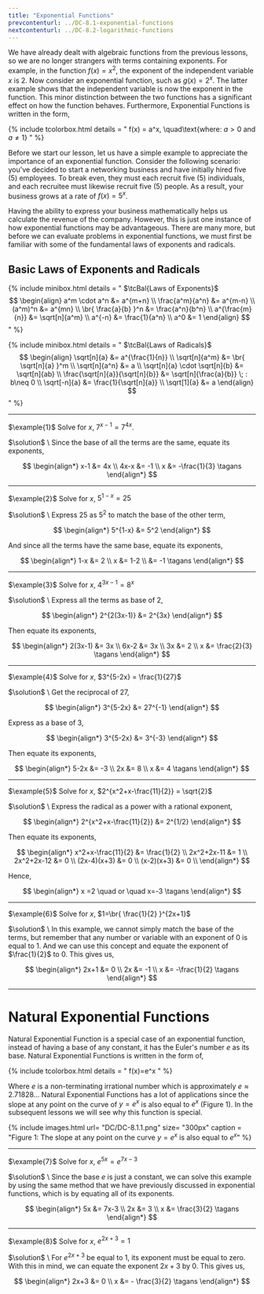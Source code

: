 ```yaml
---
title: "Exponential Functions"
prevcontenturl: ../DC-8.1-exponential-functions
nextcontenturl: ../DC-8.2-logarithmic-functions
---
```




We have already dealt with algebraic functions from the previous lessons, so we are no longer strangers with terms containing exponents. 
For example, in the function $f(x)=x^2$, the exponent of the independent variable $x$ is 2. Now consider an exponential function, such as $g(x)=2^x$. The latter example shows that the independent variable is now the exponent in the function. 
This minor distinction between the two functions has a significant effect on how the function behaves.
Furthermore, Exponential Functions is written in the form,

{% include tcolorbox.html
    details = "
        f(x) = a^x, \quad\text{where: $a>0$ and $a \neq 1$}
    "
%}



Before we start our lesson, let us have a simple example to appreciate the importance of an exponential function.
Consider the following scenario: you've decided to start a networking business and have initially hired five (5) employees. To break even, they must each recruit five (5) individuals, and each recruitee must likewise recruit five (5) people. As a result, your business grows at a rate of $f(x)=5^x$. 

Having the ability to express your business mathematically helps us calculate the revenue of the company. However, this is just one instance of how exponential functions may be advantageous. There are many more, but before we can evaluate problems in exponential functions, we must first be familiar with some of the fundamental laws of exponents and radicals.


## Basic Laws of Exponents and Radicals

{% include minibox.html
    details = "
    $\tcBal{Laws of Exponents}$ 
    $$
    \begin{align}
        a^m \cdot a^n &= a^{m+n} \\
		\frac{a^m}{a^n} &= a^{m-n} \\
		(a^m)^n &= a^{mn} \\
		\br{ \frac{a}{b} }^n &= \frac{a^n}{b^n} \\
		a^{\frac{m}{n}} &= \sqrt[n]{a^m} \\
		a^{-n} &= \frac{1}{a^n} \\
		a^0 &= 1
    \end{align}
    $$
    "
%}


{% include minibox.html
    details = "
    $\tcBal{Laws of Radicals}$ 
    $$
    \begin{align}
        \sqrt[n]{a} &= a^{\frac{1}{n}} \\
		\sqrt[n]{a^m} &= \br{ \sqrt[n]{a} }^m \\
		\sqrt[n]{a^n} &= a \\
		\sqrt[n]{a} \cdot \sqrt[n]{b} &= \sqrt[n]{ab} \\
		\frac{\sqrt[n]{a}}{\sqrt[n]{b}} &= \sqrt[n]{\frac{a}{b}} \; : b\neq 0 \\
		\sqrt[-n]{a} &= \frac{1}{\sqrt[n]{a}} \\
		\sqrt[1]{a} &= a
    \end{align}
    $$
    "
%}






---
$\example{1}$ 
Solve for $x$, $7^{x-1}=7^{4x}$.

$\solution$ \\
Since the base of all the terms are the same, equate its exponents,

$$
\begin{align*}
	x-1 &= 4x \\
	4x-x &= -1 \\
	x &= -\frac{1}{3}	\tagans
\end{align*}
$$


---
$\example{2}$ 
Solve for $x$, $5^{1-x}=25$

$\solution$ \\
Express 25 as $5^2$ to match the base of the other term,

$$
\begin{align*}
	5^{1-x} &= 5^2
\end{align*}
$$

And since all the terms have the same base, equate its exponents,

$$
\begin{align*}
	1-x &= 2 \\
	x &= 1-2 \\
	&= -1	\tagans
\end{align*}
$$


---
$\example{3}$ 
Solve for $x$, $4^{3x-1} = 8^{x}$

$\solution$ \\
Express all the terms as base of 2,

$$
\begin{align*}
	2^{2(3x-1)} &= 2^{3x} 
\end{align*}
$$

Then equate its exponents,

$$
\begin{align*}
	2(3x-1) &= 3x \\
	6x-2 &= 3x \\
	3x &= 2 \\
	x &= \frac{2}{3}		\tagans
\end{align*}
$$






---
$\example{4}$ 
Solve for $x$, $3^{5-2x} = \frac{1}{27}$

$\solution$ \\
Get the reciprocal of 27,

$$
\begin{align*}
	3^{5-2x} &= 27^{-1}
\end{align*}
$$

Express as a base of 3,

$$
\begin{align*}
	3^{5-2x} &= 3^{-3}
\end{align*}
$$

Then equate its exponents,

$$
\begin{align*}
	5-2x &= -3 \\
	2x &= 8 \\
	x &= 4		\tagans			
\end{align*}
$$




---
$\example{5}$ 
Solve for $x$, $2^{x^2+x-\frac{11}{2}} = \sqrt{2}$


$\solution$ \\
Express the radical as a power with a rational exponent,

$$
\begin{align*}
	2^{x^2+x-\frac{11}{2}} &= 2^{1/2}
\end{align*}
$$

Then equate its exponents,

$$
\begin{align*}
	x^2+x-\frac{11}{2} &= \frac{1}{2} \\
	2x^2+2x-11 &= 1 \\
	2x^2+2x-12 &= 0 \\
	(2x-4)(x+3) &= 0 \\
	(x-2)(x+3) &= 0 \\
\end{align*}
$$

Hence,

$$
\begin{align*}
	x =2 \quad or \quad x=-3    \tagans
\end{align*}
$$



---
$\example{6}$ 
Solve for $x$, $1=\br{ \frac{1}{2} }^{2x+1}$

$\solution$ \\
In this example, we cannot simply match the base of the terms, but remember that any number or variable with an exponent of 0 is equal to 1. And we can use this concept and equate the exponent of $\frac{1}{2}$ to 0. This gives us,

$$
\begin{align*}
	2x+1 &= 0 \\
	2x &= -1 \\
	x &= -\frac{1}{2}	\tagans
\end{align*}
$$






---


# Natural Exponential Functions
Natural Exponential Function is a special case of an exponential function, instead of having a base of any constant, it has the Euler's number $e$ as its base. Natural Exponential Functions is written in the form of,

{% include tcolorbox.html
    details = "
        f(x)=e^x 
    "
%}


Where $e$ is a non-terminating irrational number which is approximately $e \approx 2.71828\dots$ Natural Exponential Functions has a lot of applications since the slope at any point on the curve of $y=e^x$ is also equal to $e^x$ (Figure 1). In the subsequent lessons we will see why this function is special.



{% include images.html 
    url= "DC/DC-8.1.1.png" 
    size= "300px"
    caption = "Figure 1: The slope at any point on the curve $y=e^x$ is also equal to $e^x$"
%}








---
$\example{7}$ 
Solve for $x$, $e^{5x}=e^{7x-3}$

$\solution$ \\
Since the base $e$ is just a constant, we can solve this example by using the same method that we have previously discussed in exponential functions, which is by equating all of its exponents.

$$
\begin{align*}
	5x &= 7x-3 \\
	2x &= 3 \\
	x &= \frac{3}{2}		\tagans
\end{align*}
$$




---
$\example{8}$ 
Solve for $x$, $e^{2x+3}=1$		

$\solution$ \\
For $e^{2x+3}$ be equal to 1, its exponent must be equal to zero. With this in mind, we can equate the exponent $2x+3$ by 0. This gives us,

$$
\begin{align*}
	2x+3 &= 0 \\
	x &= - \frac{3}{2}	\tagans
\end{align*}
$$

